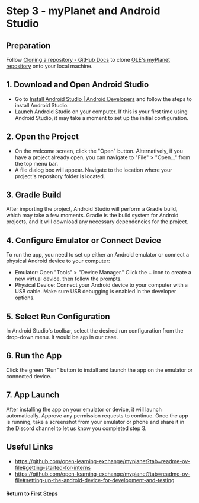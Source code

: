 # Step 3 - myPlanet and Android Studio

## Preparation

Follow [Cloning a repository - GitHub Docs](https://docs.github.com/en/repositories/creating-and-managing-repositories/cloning-a-repository) to clone [OLE's myPlanet repository](https://github.com/open-learning-exchange/myplanet) onto your local machine.

## 1. Download and Open Android Studio

- Go to [Install Android Studio | Android Developers](https://developer.android.com/studio/install) and follow the steps to install Android Studio.
- Launch Android Studio on your computer. If this is your first time using Android Studio, it may take a moment to set up the initial configuration.

## 2. Open the Project

 - On the welcome screen, click the "Open" button. Alternatively, if you have a project already open, you can navigate to "File" > "Open..." from the top menu bar.
 - A file dialog box will appear. Navigate to the location where your project's repository folder is located.

## 3. Gradle Build

 After importing the project, Android Studio will perform a Gradle build, which may take a few moments. Gradle is the build system for Android projects, and it will download any necessary dependencies for the project.

## 4. Configure Emulator or Connect Device

 To run the app, you need to set up either an Android emulator or connect a physical Android device to your computer:
   - Emulator: Open "Tools" > "Device Manager." Click the + icon to create a new virtual device, then follow the prompts.
   - Physical Device: Connect your Android device to your computer with a USB cable. Make sure USB debugging is enabled in the developer options.

## 5. Select Run Configuration

 In Android Studio's toolbar, select the desired run configuration from the drop-down menu. It would be `app` in our case.

## 6. Run the App

Click the green "Run" button to install and launch the app on the emulator or connected device.

## 7. App Launch

After installing the app on your emulator or device, it will launch automatically. Approve any permission requests to continue. Once the app is running, take a screenshot from your emulator or phone and share it in the Discord channel to let us know you completed step 3.

## Useful Links

- https://github.com/open-learning-exchange/myplanet?tab=readme-ov-file#getting-started-for-interns
- https://github.com/open-learning-exchange/myplanet?tab=readme-ov-file#setting-up-the-android-device-for-development-and-testing

#### Return to [First Steps](mi-10-steps.md)
